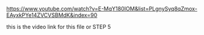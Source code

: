 https://www.youtube.com/watch?v=E-MqY180IOM&list=PLgnySyq8qZmox-EAyxkPYe14ZVCVSBMdK&index=90

this is the video link for this file or STEP 5